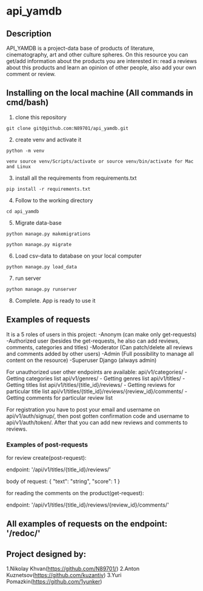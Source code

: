 # api_yamdb
## Description
API_YAMDB is a project-data base of products of literature, cinematography, art and other culture spheres.
On this resource you can get/add information about the products you are interested in: read a reviews about this products and learn an opinion of other people, also add your own comment or review.  

## Installing on the local machine (All commands in cmd/bash)
1. clone this repository 
```
git clone git@github.com:N89701/api_yamdb.git
```
2. create venv and activate it 
```
python -m venv 
```
```
venv source venv/Scripts/activate or source venv/bin/activate for Mac and Linux
```
3. install all the requirements from requirements.txt 
```
pip install -r requirements.txt
```
4. Follow to the working directory
```
cd api_yamdb
``` 
5. Migrate data-base
```
python manage.py makemigrations
``` 
```
python manage.py migrate
``` 
6. Load csv-data to database on your local computer 
```
python manage.py load_data
``` 
7. run server 
```
python manage.py runserver
```
8. Complete. App is ready to use it

## Examples of requests
It is a 5 roles of users in this project:
-Anonym (can make only get-requests)
-Authorized user (besides the get-requests, he also can add reviews, comments, categories and titles)
-Moderator (Can patch/delete all reviews and comments added by other users)
-Admin (Full possibility to manage all content on the resource)
-Superuser Django (always admin)

For unauthorized user other endpoints are available:
api/v1/categories/ - Getting categories list
api/v1/genres/ - Getting genres list
api/v1/titles/ - Getting titles list
api/v1/titles/{title_id}/reviews/ - Getting reviews for particular title list 
api/v1/titles/{title_id}/reviews/{review_id}/comments/ - Getting comments for particular review list

For registration you have to post your email and username on api/v1/auth/signup/, then post gotten confirmation code and username to api/v1/auth/token/. After that you can add new reviews and comments to reviews.
### Examples of post-requests

for review create(post-request):

endpoint: '/api/v1/titles/{title_id}/reviews/'

body of request:
{
"text": "string",
"score": 1
}

for reading the comments on the product(get-request):

endpoint: '/api/v1/titles/{title_id}/reviews/{review_id}/comments/'

## All examples of requests on the endpoint: '/redoc/'
## Project designed by:
1.Nikolay Khvan(https://github.com/N89701/)
2.Anton Kuznetsov(https://github.com/kuzantiv)
3.Yuri Pomazkin(https://github.com/1yunker)
